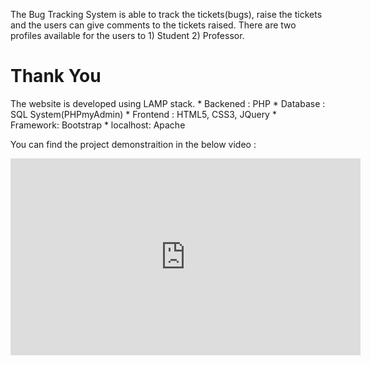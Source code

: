 The Bug Tracking System is able to track the tickets(bugs), raise the tickets and the users can give comments to the tickets raised. There are two profiles available for the users to 1) Student 2) Professor.
<h1>Thank You</h1>
The website is developed using LAMP stack.
* Backened : PHP
* Database : SQL System(PHPmyAdmin)
* Frontend : HTML5, CSS3, JQuery
* Framework: Bootstrap
* localhost: Apache 

You can find the project demonstraition in the below video :

<iframe width="560" height="315" src="https://www.youtube.com/embed/QW0gUWYKQa0?si=L6TCGlFOuhJpAYS0" title="YouTube video player" frameborder="0" allow="accelerometer; autoplay; clipboard-write; encrypted-media; gyroscope; picture-in-picture; web-share" referrerpolicy="strict-origin-when-cross-origin" allowfullscreen></iframe>

